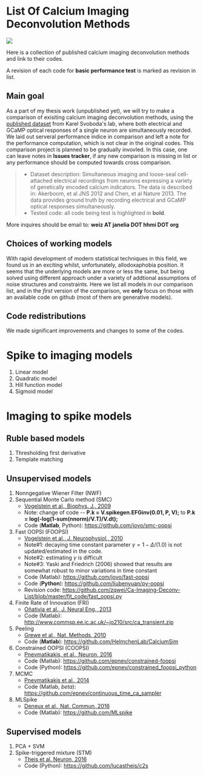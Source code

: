 # List Of Calcium Imaging Deconvolution Methods

[![](https://img.shields.io/badge/Channel-calcium2spike-blue.svg?style=popout-square&logo=slack)](https://ephys-imaging.slack.com/messages/CFPH4E859)

Here is a collection of published calcium imaging deconvolution methods and link to their codes.

A revision of each code for __basic performance test__ is marked as revision in list.

## Main goal

As a part of my thesis work (unpublished yet), we will try to make a comparison of exisiting calcium imaging deconvolution methods, using the [published dataset](http://crcns.org/data-sets/methods/cai-1) from Karel Svoboda's lab, where both electrical and GCaMP optical responses of a single neuron are simultaneously recorded. We laid out serveral performance indice in comparison and left a note for the performance computation, which is not clear in the original codes. This comparison project is planned to be gradually invovled. In this case, one can leave notes in __Issues tracker__, if any new comparison is missing in list or any performance should be computed towards cross comparison.

> * Dataset description: Simultaneous imaging and loose-seal cell-attached electrical recordings from neurons expressing a variety of genetically encoded calcium indicators. The data is described in: Akerboom, et al JNS 2012 and Chen, et al Nature 2013. The data provides ground truth by recording electrical and GCaMP optical responses simultaneously.
> * Tested code: all code being test is highlighted in __bold__.

More inquires should be email to: __weiz AT janelia DOT hhmi DOT org__

## Choices of working models
With rapid development of modern statistical techniques in this field, we found us in an exciting whilst, unfortunately, allodoxaphobia position. It seems that the underlying models are more or less the same, but being solved using different approach under a variety of addtional assumptions of noise structures and constraints. Here we list all models in our comparison list, and in the _first_ version of the comparison, we __only__ focus on those with an available code on github (most of them are generative models).

## Code redistributions
We made significant improvements and changes to some of the codes.

# Spike to imaging models
1. Linear model
2. Quadratic model
3. Hill function model
4. Sigmoid model

# Imaging to spike models

## Ruble based models
1. Thresholding first derivative
2. Template matching

## Unsupervised models
1. Nonngegative Wiener Filter (NWF)
1. Sequential Monte Carlo method (SMC)
    * [Vogelstein et al., Biophys. J., 2009](https://www.sciencedirect.com/science/article/pii/S0006349509003117)
    * Note: change of code -- __P.k = V.spikegen.EFGinv(0.01, P, V);__ to __P.k      = log(-log(1-sum(nnorm)/V.T)/V.dt);__
    * Code (__Matlab__, Python): https://github.com/jovo/smc-oopsi
1. Fast OOPSI (FOOPSI)
    * [Vogelstein et al., J. Neurophysiol., 2010](https://www.physiology.org/doi/full/10.1152/jn.01073.2009?url_ver=Z39.88-2003&rfr_id=ori:rid:crossref.org&rfr_dat=cr_pub%3dpubmed)
    * Note#1: decaying time constant parameter $\gamma = 1 - \Delta/(1.0)$ is not updated/estimated in the code.
    * Note#2: estimating $\gamma$ is difficult
    * Note#3: Yaski and Friedrich (2006) showed that results are somewhat robust to minor variations in time constant  
    * Code (Matlab): https://github.com/jovo/fast-oopsi
    * Code (__Python__): https://github.com/liubenyuan/py-oopsi
    * Revision code: https://github.com/zqwei/Ca-Imaging-Deconv-List/blob/master/fit_code/fast_oopsi.py
1. Finite Rate of Innovation (FRI)
    * [Oñativia et al., J. Neural Eng., 2013](http://stacks.iop.org/1741-2552/10/046017)
    * Code (Matlab): http://www.commsp.ee.ic.ac.uk/~jo210/src/ca_transient.zip
1. Peeling
    * [Grewe et al., Nat. Methods, 2010](https://www.nature.com/articles/nmeth.1453)
    * Code (__Matlab__): https://github.com/HelmchenLab/CalciumSim
1. Constrained OOPSI (COOPSI)
    * [Pnevmatikakis, et al., Neuron, 2016](https://www.sciencedirect.com/science/article/pii/S0896627315010843?via%3Dihub)
    * Code (Matlab): https://github.com/epnev/constrained-foopsi
    * Code (Python): https://github.com/epnev/constrained_foopsi_python
1. MCMC
    * [Pnevmatikakis et al., 2014](http://arxiv.org/abs/1311.6864)
    * Code (Matlab, _beta_): https://github.com/epnev/continuous_time_ca_sampler
1. MLSpike
    * [Deneux et al., Nat. Commun.,2016](https://www.nature.com/articles/ncomms12190)
    * Code (Matlab): https://github.com/MLspike

## Supervised models
1. PCA + SVM
1. Spike-triggered mixture (STM)
    * [Theis et al. Neuron, 2016](https://www.cell.com/neuron/pdf/S0896-6273(16)30073-3.pdf)
    * Code (Python): https://github.com/lucastheis/c2s
